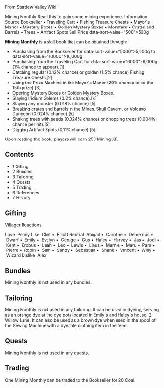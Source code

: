 From Stardew Valley Wiki

Mining Monthly Read this to gain some mining experience. Information Source Bookseller • Traveling Cart • Fishing Treasure Chests • Mayor's Manor • Mystery Boxes • Golden Mystery Boxes • Monsters • Crates and Barrels • Trees • Artifact Spots Sell Price data-sort-value="500"&gt;500g

**Mining Monthly** is a skill book that can be obtained through:

- Purchasing from the Bookseller for data-sort-value="5000"&gt;5,000g to data-sort-value="10000"&gt;10,000g.
- Purchasing from the Traveling Cart for data-sort-value="6000"&gt;6,000g (1% chance to appear).\[1]
- Catching regular (0.12% chance) or golden (1.5% chance) Fishing Treasure Chests.\[2]
- Using the Prize Machine in the Mayor's Manor (20% chance to be the 15th prize).\[3]
- Opening Mystery Boxes or Golden Mystery Boxes.
- Slaying Iridium Golems (0.2% chance).\[4]
- Slaying any monster (0.018% chance).\[5]
- Breaking crates and barrels in the Mines, Skull Cavern, or Volcano Dungeon (0.024% chance).\[5]
- Shaking trees with seeds (0.024% chance) or chopping trees (0.004% chance per hit).\[5]
- Digging Artifact Spots (0.11% chance).\[5]

Upon reading the book, players will earn 250 Mining XP.

## Contents

- 1 Gifting
- 2 Bundles
- 3 Tailoring
- 4 Quests
- 5 Trading
- 6 References
- 7 History

## Gifting

Villager Reactions

Love  Penny Like  Clint •  Elliott Neutral  Abigail •  Caroline •  Demetrius •  Dwarf •  Emily •  Evelyn •  George •  Gus •  Haley •  Harvey •  Jas •  Jodi •  Kent •  Krobus •  Leah •  Leo •  Lewis •  Linus •  Marnie •  Maru •  Pam •  Pierre •  Robin •  Sam •  Sandy •  Sebastian •  Shane •  Vincent •  Willy •  Wizard Dislike  Alex

## Bundles

Mining Monthly is not used in any bundles.

## Tailoring

Mining Monthly is not used in any tailoring. It can be used in dyeing, serving as an orange dye at the dye pots located in Emily's and Haley's house, 2 Willow Lane. It can also be used as a brown dye when used in the spool of the Sewing Machine with a dyeable clothing item in the feed.

## Quests

Mining Monthly is not used in any quests.

## Trading

One Mining Monthly can be traded to the Bookseller for 20 Coal.